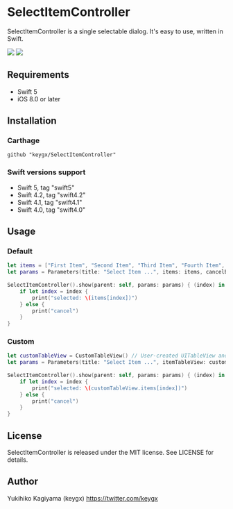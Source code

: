 # SelectItemController

SelectItemController is a single selectable dialog. It's easy to use, written in Swift.

![](images/screen02.png) ![](images/screen03.png)

## Requirements
- Swift 5
- iOS 8.0 or later


## Installation

### Carthage

```Cartfile
github "keygx/SelectItemController"
```

### Swift versions support

- Swift 5, tag "swift5"
- Swift 4.2, tag "swift4.2"
- Swift 4.1, tag "swift4.1"
- Swift 4.0, tag "swift4.0"


## Usage
### Default
```swift
let items = ["First Item", "Second Item", "Third Item", "Fourth Item", "Fifth Item"]
let params = Parameters(title: "Select Item ...", items: items, cancelButton: "Cancel")
    
SelectItemController().show(parent: self, params: params) { (index) in
    if let index = index {
        print("selected: \(items[index])")
    } else {
        print("cancel")
    }
}
```

### Custom
```swift
let customTableView = CustomTableView() // User-created UITableView and custom cell
let params = Parameters(title: "Select Item ...", itemTableView: customTableView, cancelButton: "Cancel")
    
SelectItemController().show(parent: self, params: params) { (index) in
    if let index = index {
        print("selected: \(customTableView.items[index])")
    } else {
        print("cancel")
    }
}
```


## License

SelectItemController is released under the MIT license. See LICENSE for details.


## Author

Yukihiko Kagiyama (keygx) <https://twitter.com/keygx>
